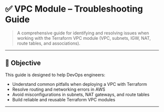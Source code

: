 # ✅ VPC Module – Troubleshooting Guide

> A comprehensive guide for identifying and resolving issues when working with the Terraform VPC module (VPC, subnets, IGW, NAT, route tables, and associations).

---

## 🎯 Objective

This guide is designed to help DevOps engineers:

- Understand common pitfalls when deploying a VPC with Terraform
- Resolve routing and networking errors in AWS
- Avoid misconfigurations in subnets, NAT gateways, and route tables
- Build reliable and reusable Terraform VPC modules

---